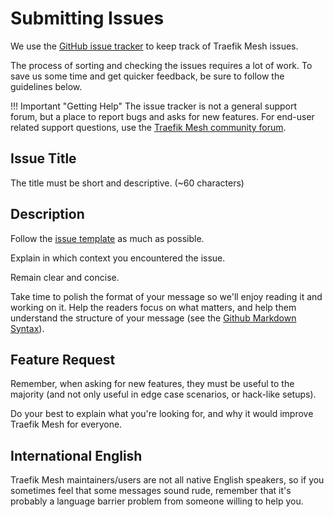 # Submitting Issues

We use the [GitHub issue tracker](https://github.com/traefik/mesh/issues) to keep track of Traefik Mesh issues. 

The process of sorting and checking the issues requires a lot of work. To save us some time and get quicker feedback, 
be sure to follow the guidelines below.

!!! Important "Getting Help"
    The issue tracker is not a general support forum, but a place to report bugs and asks for new features.
    For end-user related support questions, use the [Traefik Mesh community forum](https://community.traefik.io/c/traefik-mesh).

## Issue Title

The title must be short and descriptive. (~60 characters)

## Description

Follow the [issue template](https://github.com/traefik/mesh/blob/master/.github/ISSUE_TEMPLATE/) as much as possible.

Explain in which context you encountered the issue.

Remain clear and concise.

Take time to polish the format of your message so we'll enjoy reading it and working on it. Help the readers focus on 
what matters, and help them understand the structure of your message (see the [Github Markdown Syntax](https://help.github.com/articles/github-flavored-markdown)).

## Feature Request

Remember, when asking for new features, they must be useful to the majority (and not only useful in edge case scenarios, or hack-like setups).

Do your best to explain what you're looking for, and why it would improve Traefik Mesh for everyone. 

## International English

Traefik Mesh maintainers/users are not all native English speakers, so if you sometimes feel that some messages sound rude, 
remember that it's probably a language barrier problem from someone willing to help you.
